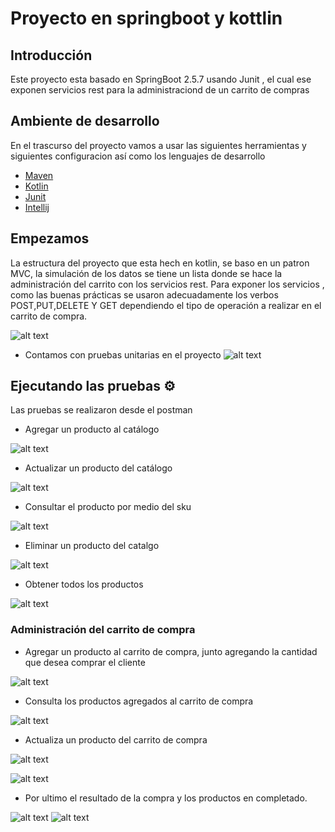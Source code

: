 # Proyecto en springboot y kottlin

## Introducción

Este proyecto esta basado en SpringBoot 2.5.7 usando Junit , el cual ese exponen servicios rest para la administraciond de un carrito de compras

## Ambiente de desarrollo

En el trascurso del proyecto vamos a usar las siguientes herramientas y siguientes configuracion así como los lenguajes de desarrollo

* [Maven](https://maven.apache.org/)
* [Kotlin](https://kotlinlang.org/docs/reference/)
* [Junit](https://junit.org/junit5/)
* [Intellij](https://www.jetbrains.com/es-es/idea/)

<!-- Empezamos -->
## Empezamos

La estructura del proyecto que esta hech en kotlin, se baso en un patron MVC, la simulación de los datos se tiene un lista donde se hace la administración del carrito con los servicios rest.
Para exponer los servicios , como las buenas prácticas se usaron adecuadamente los verbos POST,PUT,DELETE Y GET dependiendo el tipo de operación a realizar en el carrito de compra.

![alt text](https://github.com/jorauche/CarritoEcommerce/blob/master/Pantallas/EstructuraProyecto.png)

* Contamos con pruebas unitarias en el proyecto 
![alt text](https://github.com/jorauche/CarritoEcommerce/blob/master/Pantallas/PruebasUnitarias.png)

## Ejecutando las pruebas ⚙️
Las pruebas se realizaron desde el postman

* Agregar un producto al catálogo

![alt text](https://github.com/jorauche/CarritoEcommerce/blob/master/Pantallas/AgregarProducto.png)

* Actualizar un producto del catálogo

![alt text](https://github.com/jorauche/CarritoEcommerce/blob/master/Pantallas/ActualizaProducto.png)

* Consultar el producto por medio del sku 

![alt text](https://github.com/jorauche/CarritoEcommerce/blob/master/Pantallas/ConsultaProductoSKU.png)

* Eliminar un producto del catalgo

![alt text](https://github.com/jorauche/CarritoEcommerce/blob/master/Pantallas/EliminarProducto.png)

* Obtener todos los productos

![alt text](https://github.com/jorauche/CarritoEcommerce/blob/master/Pantallas/ObtenerProductos.png)

### Administración del carrito de compra

* Agregar un producto al carrito de compra, junto agregando la cantidad que desea comprar el cliente

![alt text](https://github.com/jorauche/CarritoEcommerce/blob/master/Pantallas/AgregarProductoCarrito.png)

* Consulta los productos agregados al carrito de compra

![alt text](https://github.com/jorauche/CarritoEcommerce/blob/master/Pantallas/ConsultaProductosCarrito.png)

* Actualiza un producto del carrito de compra

![alt text](https://github.com/jorauche/CarritoEcommerce/blob/master/Pantallas/ActualizaProductoCarrito.png)

![alt text](https://github.com/jorauche/CarritoEcommerce/blob/master/Pantallas/ResultadoActualizaCarritoProducto.png)

* Por ultimo el resultado de la compra y los productos en completado.

![alt text](https://github.com/jorauche/CarritoEcommerce/blob/master/Pantallas/TotalCompra.png)
![alt text](https://github.com/jorauche/CarritoEcommerce/blob/master/Pantallas/CarritoEstatusCompletado.png)

